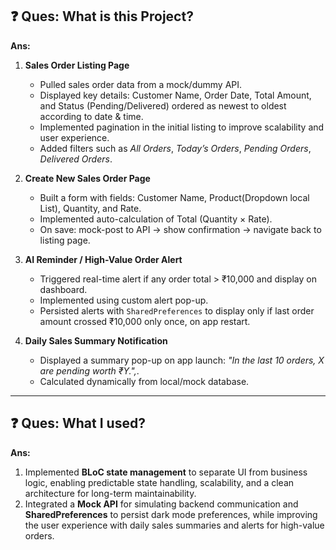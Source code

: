 
## ❓ Ques: What is this Project?

**Ans:**

1. **Sales Order Listing Page**  
   - Pulled sales order data from a mock/dummy API.
   - Displayed key details: Customer Name, Order Date, Total Amount, and Status (Pending/Delivered) ordered as newest to oldest according to date & time.
   - Implemented pagination in the initial listing to improve scalability and user experience.
   - Added filters such as *All Orders*, *Today’s Orders*, *Pending Orders*, *Delivered Orders*. 

2. **Create New Sales Order Page**  
   - Built a form with fields: Customer Name, Product(Dropdown local List), Quantity, and Rate.  
   - Implemented auto-calculation of Total (Quantity × Rate).  
   - On save: mock-post to API → show confirmation → navigate back to listing page.  

3. **AI Reminder / High-Value Order Alert**  
   - Triggered real-time alert if any order total > ₹10,000 and display on dashboard.  
   - Implemented using custom alert pop-up.  
   - Persisted alerts with `SharedPreferences` to display only if last order amount crossed ₹10,000 only once, on app restart.  

4. **Daily Sales Summary Notification**  
   - Displayed a summary pop-up on app launch: *"In the last 10 orders, X are pending worth ₹Y.",*.  
   - Calculated dynamically from local/mock database.  

---

## ❓ Ques: What I used?

**Ans:**

1. Implemented **BLoC state management** to separate UI from business logic, enabling predictable state handling, scalability, and a clean architecture for long-term maintainability.  
2. Integrated a **Mock API** for simulating backend communication and **SharedPreferences** to persist dark mode preferences, while improving the user experience with daily sales summaries and alerts for high-value orders.  

